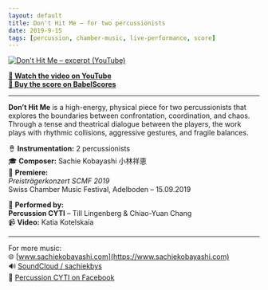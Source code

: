```yaml
---
layout: default
title: Don't Hit Me – for two percussionists
date: 2019-9-15
tags: [percussion, chamber-music, live-performance, score]
---
```


[![Don't Hit Me – excerpt (YouTube)](https://img.youtube.com/vi/fjrhLMT3Ctk/maxresdefault.jpg)](https://www.youtube.com/watch?v=fjrhLMT3Ctk)

**[🎥 Watch the video on YouTube](https://www.youtube.com/watch?v=fjrhLMT3Ctk)**  
**[🛒 Buy the score on BabelScores](https://www.babelscores.com/catalogs/)**

---

**Don’t Hit Me** is a high-energy, physical piece for two percussionists that explores the boundaries between confrontation, coordination, and chaos. Through a tense and theatrical dialogue between the players, the work plays with rhythmic collisions, aggressive gestures, and fragile balances.

🪘 **Instrumentation:** 2 percussionists  
🎓 **Composer:** Sachie Kobayashi 小林祥恵  
📍 **Premiere:**  
*Preisträgerkonzert SCMF 2019*  
Swiss Chamber Music Festival, Adelboden – 15.09.2019  

👥 **Performed by:**  
**Percussion CYTI** – Till Lingenberg & Chiao-Yuan Chang  
📹 **Video:** Katia Kotelskaia

---

For more music:  
🌐 [www.sachiekobayashi.com](https://www.sachiekobayashi.com)  
🔊 [SoundCloud / sachiekbys](https://soundcloud.com/sachiekbys)  
📘 [Percussion CYTI on Facebook](https://www.facebook.com/percussioncyti/)
